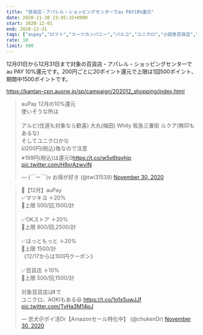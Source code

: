 ```yaml
---
title: "百貨店・アパレル・ショッピングセンターでau PAY10%還元"
date: 2020-11-30 23:45:32+0900
start: 2020-12-01
end: 2020-12-31
tags: ["aupay","ロフト","スーツカンパニー","パルコ","ユニクロ","小田急百貨店","洋服の青山"]
rate: 10
limit: 500
---
```

12月01日から12月31日まで対象の百貨店・アパレル・ショッピングセンターでau PAY 10%還元です。200円ごとに20ポイント還元で上限は1回500ポイント、期間中1500ポイントです。

https://kantan-cpn.auone.jp/sp/campaign/202012_shopping/index.html

<blockquote class="twitter-tweet"><p lang="ja" dir="ltr">auPay 12月の10%還元<br>使いそうな所は<br><br>アルビ(住道も対象なら歓喜) 大丸(梅田) Whity 阪急三番街 ルクア(無印もあるな)<br>そしてユニクロかな<br>☑️200円(税込)毎なので注意<br>※199円(税込)は還元0<a href="https://t.co/w5x6tqyhip">https://t.co/w5x6tqyhip</a> <a href="https://t.co/H9xrAzwvIN">pic.twitter.com/H9xrAzwvIN</a></p>&mdash; (￣ー￣)v お得が好き (@twi31539) <a href="https://twitter.com/twi31539/status/1333384137961480197?ref_src=twsrc%5Etfw">November 30, 2020</a></blockquote> <script async src="https://platform.twitter.com/widgets.js" charset="utf-8"></script>
<blockquote class="twitter-tweet"><p lang="ja" dir="ltr">💫【12月】auPay<br>✅マツキヨ ＋20%<br>🔹上限 500/回,1500/計<br><br>✅OKストア ＋20%<br>🔹上限 800/回,2500/計<br><br>✅ほっともっと ＋20%<br>🔹上限 1500/計<br>《12/17からは100円クーポン》<br><br>✅百貨店 ＋10%<br>🔹上限 500/回,1500/計<br><br>対象百貨店は⏬で<br>ユニクロ、AOKIもある😃 <a href="https://t.co/1o1x5uwJJf">https://t.co/1o1x5uwJJf</a> <a href="https://t.co/TvHa3M14pJ">pic.twitter.com/TvHa3M14pJ</a></p>&mdash; 忠犬＠ポイ活Dr【Amazonセール特化中】 (@chukenDr) <a href="https://twitter.com/chukenDr/status/1333259726071611399?ref_src=twsrc%5Etfw">November 30, 2020</a></blockquote> <script async src="https://platform.twitter.com/widgets.js" charset="utf-8"></script>
